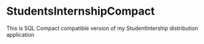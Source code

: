 # StudentsInternshipCompact
This is SQL Compact compatible version of my StudentIntership distribution application 
